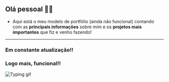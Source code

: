 ## Olá pessoal 👦🏻 
- Aqui está o meu modelo de portfólio (ainda não funcional) contando com as **principais informações** sobre mim e os **projetos mais importantes** que fiz e venho fazendo!

------------
### Em constante atualização!!
### Logo mais, funcional!!

![Typing gif](https://pa1.aminoapps.com/6493/1ea239d4c28186844fc4cece2c78453297a99027_00.gif)

 
